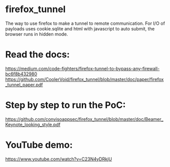 # firefox_tunnel
The way to use firefox to make a tunnel to remote communication.
For I/O of payloads uses cookie.sqlite and html with javascript to auto submit, the browser runs in hidden mode.

# Read the docs:
https://medium.com/code-fighters/firefox-tunnel-to-bypass-any-firewall-bc6f8b432980
https://github.com/CoolerVoid/firefox_tunnel/blob/master/doc/paper/firefox_tunnel_paper.pdf


# Step by step to run the PoC:

https://github.com/convisoappsec/firefox_tunnel/blob/master/doc/Beamer_Keynote_looking_style.pdf

# YouTube demo:
https://www.youtube.com/watch?v=C23N4yDRkjU
